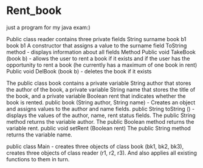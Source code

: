 # Rent_book
just a program for my  java exam:)

Public class reader contains three private fields
String surname
book b1
book b1
A constructor that assigns a value to the surname field
ToString method - displays information about all fields
Method Public void TakeBook (book b) - allows the user to rent a book if it exists and if the user has the opportunity to rent a book (he currently has a maximum of one book in rent)
Public void DelBook (book b) - deletes the book if it exists

The public class book contains a private variable String author that stores the author of the book, a private variable String name that stores the title of the book, and a private variable Boolean rent that indicates whether the book is rented.
public book (String author, String name) - Creates an object and assigns values to the author and name fields.
public String toString () - displays the values of the author, name, rent status fields.
The public String method returns the variable author.
The public Boolean method returns the variable rent.
public void setRent (Boolean rent)
The public String method returns the variable name.

public class Main - creates three objects of class book (bk1, bk2, bk3),
creates three objects of class reader (r1, r2, r3). And also applies all existing functions to them in turn.
